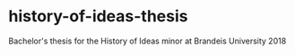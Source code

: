 # history-of-ideas-thesis
Bachelor's thesis for the History of Ideas minor at Brandeis University 2018
